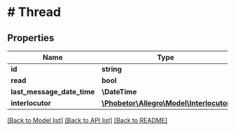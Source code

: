 # # Thread

## Properties

Name | Type | Description | Notes
------------ | ------------- | ------------- | -------------
**id** | **string** |  |
**read** | **bool** |  |
**last_message_date_time** | **\DateTime** |  | [optional]
**interlocutor** | [**\Phobetor\Allegro\Model\Interlocutor**](Interlocutor.md) |  | [optional]

[[Back to Model list]](../../README.md#models) [[Back to API list]](../../README.md#endpoints) [[Back to README]](../../README.md)
